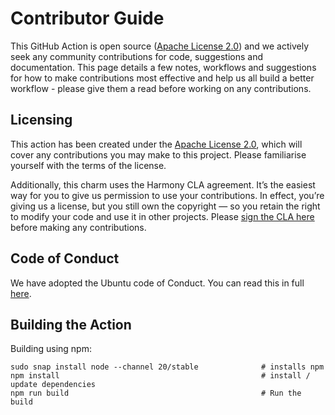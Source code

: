 # Contributor Guide

This GitHub Action is open source ([Apache License 2.0](./LICENSE)) and we
actively seek any community contributions for code, suggestions and
documentation.  This page details a few notes, workflows and suggestions for
how to make contributions most effective and help us all build a better workflow -
please give them a read before working on any contributions.

## Licensing

This action has been created under the [Apache License 2.0](./LICENSE), which
will cover any contributions you may make to this project. Please familiarise
yourself with the terms of the license.

Additionally, this charm uses the Harmony CLA agreement.  It’s the easiest way
for you to give us permission to use your contributions.  In effect, you’re
giving us a license, but you still own the copyright — so you retain the right
to modify your code and use it in other projects. Please [sign the CLA
here](https://ubuntu.com/legal/contributors/agreement) before making any
contributions.

## Code of Conduct

We have adopted the Ubuntu code of Conduct. You can read this in full
[here](https://ubuntu.com/community/code-of-conduct).

## Building the Action

Building using npm:

```
sudo snap install node --channel 20/stable              # installs npm
npm install                                             # install / update dependencies
npm run build                                           # Run the build
```
